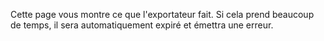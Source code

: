 Cette page vous montre ce que l'exportateur fait. Si cela prend beaucoup de temps, il sera automatiquement expiré et émettra une erreur.